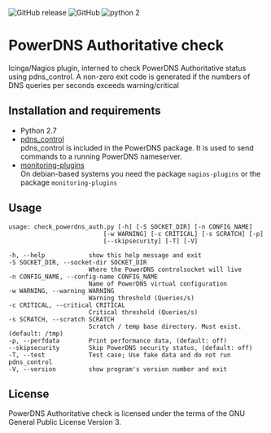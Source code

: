 ![GitHub release](https://img.shields.io/github/release/worldstream-labs/check_powerdns_auth.svg) 
![GitHub](https://img.shields.io/github/license/worldstream-labs/check_powerdns_auth.svg?color=blue) 
![python 2](https://img.shields.io/badge/python-2-blue.svg)

# PowerDNS Authoritative check

Icinga/Nagios plugin, interned to check PowerDNS Authoritative status using pdns_control.
A non-zero exit code is generated if the numbers of DNS queries per seconds exceeds
warning/critical

## Installation and requirements

*   Python 2.7
*   [pdns_control](https://doc.powerdns.com/authoritative/manpages/pdns_control.1.html)  
    pdns_control is included in the PowerDNS package. It is used to send commands to a running PowerDNS nameserver.
*   [monitoring-plugins](https://github.com/monitoring-plugins/monitoring-plugins)  
    On debian-based systems you need the package `nagios-plugins` or the package `monitoring-plugins`


## Usage
	usage: check_powerdns_auth.py [-h] [-S SOCKET_DIR] [-n CONFIG_NAME]
                              [-w WARNING] [-c CRITICAL] [-s SCRATCH] [-p]
                              [--skipsecurity] [-T] [-V]

	-h, --help            show this help message and exit
	-S SOCKET_DIR, --socket-dir SOCKET_DIR
	                      Where the PowerDNS controlsocket will live
	-n CONFIG_NAME, --config-name CONFIG_NAME
	                      Name of PowerDNS virtual configuration
	-w WARNING, --warning WARNING
	                      Warning threshold (Queries/s)
	-c CRITICAL, --critical CRITICAL
	                      Critical threshold (Queries/s)
	-s SCRATCH, --scratch SCRATCH
	                      Scratch / temp base directory. Must exist. (default: /tmp)
	-p, --perfdata        Print performance data, (default: off)
	--skipsecurity        Skip PowerDNS security status, (default: off)
	-T, --test            Test case; Use fake data and do not run pdns_control
	-V, --version         show program's version number and exit

## License

PowerDNS Authoritative check is licensed under the terms of the GNU
General Public License Version 3.
